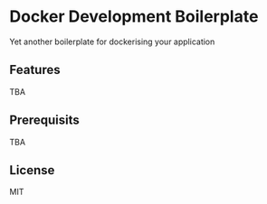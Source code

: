 # Docker Development Boilerplate
Yet another boilerplate for dockerising your application

## Features
TBA

## Prerequisits
TBA

## License
MIT